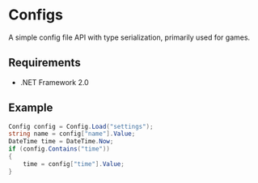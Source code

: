 # Configs
A simple config file API with type serialization, primarily used for games.

## Requirements
- .NET Framework 2.0

## Example
```cs
Config config = Config.Load("settings");
string name = config["name"].Value;
DateTime time = DateTime.Now;
if (config.Contains("time"))
{
    time = config["time"].Value;
}
```
